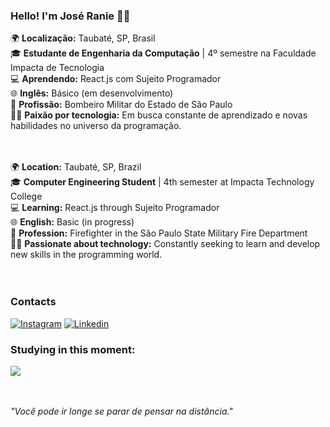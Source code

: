 
### Hello! I'm José Ranie ✌🏻

🌍 <b>Localização:</b> Taubaté, SP, Brasil <br>
🎓 <b>Estudante de Engenharia da Computação</b> | 4º semestre na Faculdade Impacta de Tecnologia <br>
💻 <b>Aprendendo:</b> React.js com Sujeito Programador <br>
🌐 <b>Inglês:</b> Básico (em desenvolvimento) <br>
🚒 <b>Profissão:</b> Bombeiro Militar do Estado de São Paulo <br>
👨‍💻 <b>Paixão por tecnologia:</b> Em busca constante de aprendizado e novas habilidades no universo da programação. <br> <br> <br>

🌍 <b>Location:</b> Taubaté, SP, Brazil <br>
🎓 <b>Computer Engineering Student</b> | 4th semester at Impacta Technology College <br>
💻 <b>Learning:</b> React.js through Sujeito Programador <br>
🌐 <b>English:</b> Basic (in progress) <br>
🚒 <b>Profession:</b> Firefighter in the São Paulo State Military Fire Department <br>
👨‍💻 <b>Passionate about technology:</b> Constantly seeking to learn and develop new skills in the programming world. <br> <br> <br>


### Contacts

[![Instagram](https://img.shields.io/badge/Instagram-E4405F?style=for-the-badge&logo=instagram&logoColor=white)](https://www.instagram.com/jranie_/)
[![Linkedin](https://img.shields.io/badge/LinkedIn-0077B5?style=for-the-badge&logo=linkedin&logoColor=white)](https://www.linkedin.com/in/joseranie/)


### Studying in this moment:

<div style="display: inline_block">
  <img align="center alt="html5" src="https://img.shields.io/badge/-ReactJs-61DAFB?logo=react&logoColor=white&style=for-the-badge" />
</div>
<br>
<br>

<i>"Você pode ir longe se parar de pensar na distância."</i>
